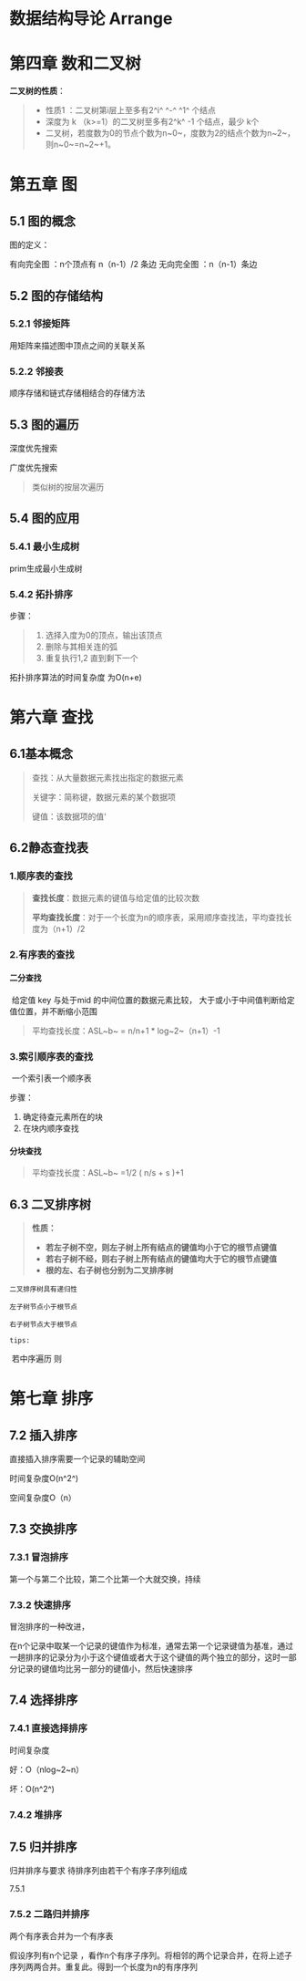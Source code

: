 # 数据结构导论 Arrange

# 第四章 数和二叉树

**二叉树的性质**：

> - 性质1 ：二叉树第i层上至多有2^i^ ^-^ ^1^ 个结点
> - 深度为 k （k>=1）的二叉树至多有2^k^ -1 个结点，最少 k个
> - 二叉树，若度数为0的节点个数为n~0~，度数为2的结点个数为n~2~，则n~0~=n~2~+1。



# 第五章 图

## 5.1 图的概念

图的定义：

有向完全图 ：n个顶点有 n（n-1）/2 条边
无向完全图 ：n（n-1）条边



## 5.2 图的存储结构

### 5.2.1 邻接矩阵

用矩阵来描述图中顶点之间的关联关系

### 5.2.2 邻接表

顺序存储和链式存储相结合的存储方法

## 5.3 图的遍历

深度优先搜索

广度优先搜索

> 类似树的按层次遍历

## 5.4 图的应用



### 5.4.1 最小生成树

prim生成最小生成树



### 5.4.2 拓扑排序

步骤：

> 1. 选择入度为0的顶点，输出该顶点
> 2. 删除与其相关连的弧
> 3. 重复执行1,2 直到剩下一个

拓扑排序算法的时间复杂度 为O(n+e)

# 第六章 查找



## 6.1基本概念

> 查找：从大量数据元素找出指定的数据元素
>
> 关键字：简称键，数据元素的某个数据项
>
> 键值：该数据项的值‘



## 6.2静态查找表

### 1.顺序表的查找

> **查找长度**：数据元素的键值与给定值的比较次数
>
> **平均查找长度**：对于一个长度为n的顺序表，采用顺序查找法，平均查找长度为（n+1）/2





### 2.有序表的查找

#### 二分查找

​		给定值 key 与处于mid 的中间位置的数据元素比较， 大于或小于中间值判断给定值位置，并不断缩小范围

> 平均查找长度：ASL~b~ =  n/n+1  * log~2~（n+1）-1 



### 3.索引顺序表的查找

​		一个索引表一个顺序表

步骤：

1. 确定待查元素所在的块
2. 在块内顺序查找

#### 分块查找

> 平均查找长度：ASL~b~ =1/2  ( n/s + s )+1





## 6.3 二叉排序树

> **性质：**
>
> - **若左子树不空，则左子树上所有结点的键值均小于它的根节点键值**
> - **若右子树不经，则右子树上所有结点的键值均大于它的根节点键值**
> - **根的左、右子树也分别为二叉排序树**

`二叉排序树具有递归性`

`左子树节点小于根节点`

`右子树节点大于根节点`

`tips:`

​	若中序遍历 则



# 第七章 排序



## 7.2 插入排序

直接插入排序需要一个记录的辅助空间

时间复杂度O(n^2^)

空间复杂度O（n）

## 7.3 交换排序

### 7.3.1 冒泡排序

第一个与第二个比较，第二个比第一个大就交换，持续

### 7.3.2 快速排序

冒泡排序的一种改进，

在n个记录中取某一个记录的键值作为标准，通常去第一个记录键值为基准，通过一趟排序的记录分为小于这个键值或者大于这个键值的两个独立的部分，这时一部分记录的键值均比另一部分的键值小，然后快速排序



## 7.4 选择排序

### 7.4.1 直接选择排序

时间复杂度

好：O（nlog~2~n）

坏：O(n^2^)



### 7.4.2 堆排序



## 7.5 归并排序

归并排序与要求 待排序列由若干个有序子序列组成

7.5.1

### 7.5.2 二路归并排序

两个有序表合并为一个有序表

假设序列有n个记录 ，看作n个有序子序列。将相邻的两个记录合并，在将上述子序列两两合并。重复此。得到一个长度为n的有序序列